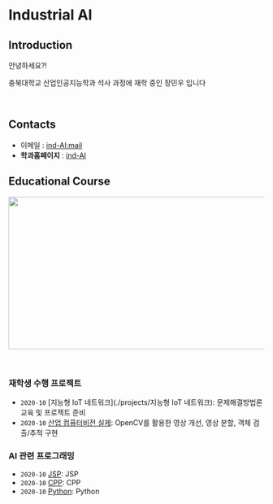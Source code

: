 # **Industrial AI** 

## Introduction

안녕하세요?!

충북대학교 산업인공지능학과 석사 과정에 재학 중인 장민우 입니다

<p align="center">
  
</p>
</br>


## Contacts

- 이메일 : [ind-AI:mail](mailto:indai.cbnu.ac.kr)
- **학과홈페이지** : [ind-AI](https://github.com/industrial-AI)

## Educational Course

<p align="center">
  
<img src="./images/EdCoourse.JPG"  width="640" height="300">

</p>
</br>

### 재학생 수행 프로젝트

- `2020-10` [지능형 IoT 네트워크](./projects/지능형 IoT 네트워크): 문제해결방법론 교육 및 프로젝트 준비
- `2020-10` [산업 컴퓨터비전 실제](./projects/산업-컴퓨터비전-실제): OpenCV를 활용한 영상 개선, 영상 분할, 객체 검출/추적 구현 

### AI 관련 프로그래밍

- `2020-10` [JSP](./programming/JSP): JSP
- `2020-10` [CPP](./programming/CPP): CPP
- `2020-10` [Python](./Python): Python


